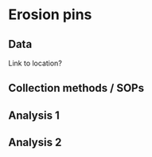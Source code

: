 # Erosion pins



## Data

Link to location?

## Collection methods / SOPs

## Analysis 1

## Analysis 2
